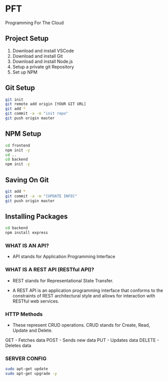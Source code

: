 # PFT

Programming For The Cloud

## Project Setup

1. Download and install VSCode
2. Download and install Git
3. Download and install Node.js
4. Setup a private git Repository
5. Set up NPM

## Git Setup

```bash
git init
git remote add origin [YOUR GIT URL]
git add *
git commit -a -m "init repo"
git push origin master
```

## NPM Setup

```bash
cd frontend
npm init -y
cd ..
cd backend
npm init -y
```

## Saving On Git

```bash
git add *
git commit -a -m "[UPDATE INFO]"
git push origin master
```

## Installing Packages

```bash
cd backend
npm install express
```

### WHAT IS AN API?

- API stands for Application Programming Interface

### WHAT IS A REST API (RESTful API)?

- REST stands for Representational State Transfer.

- A REST API is an application programming interface that conforms to the constraints of REST architectural style and allows for interaction with RESTful web services.

### HTTP Methods

- These represent CRUD operations. CRUD stands for Create, Read, Update and Delete.

GET - Fetches data
POST - Sends new data
PUT - Updates data
DELETE - Deletes data

### SERVER CONFIG
```bash
sudo apt-get update
sudo apt-get upgrade -y
```